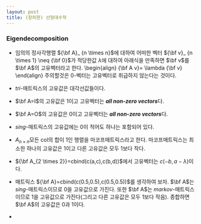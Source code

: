 ```yaml
---
layout: post 
title: (창피한) 선형대수학
---
```


### Eigendecomposition
- 임의의 정사각행렬 ${\bf A}_ {n \times n}$에 대하여 어떠한 벡터 ${\bf v}_ {n \times 1} \neq {\bf 0}$가 적당한값 $\lambda$에 대하여 아래식을 만족하면 $\bf v$를 $\bf A$의 고유벡터라고 한다. 
\begin{align}
{\bf A v}= \lambda {\bf v}
\end{align}
주의할것은 $0$-벡터는 고유벡터로 취급하지 않는다는 것이다. 

- *tri*-매트릭스의 고유값은 대각선값들이다.

- $\bf A=I$의 고유값은 $1$이고 고유벡터는 ***all non-zero vectors***다.

- $\bf A=O$의 고유값은 $0$이고 고유벡터는 ***all non-zero vectors***다. 

- *sing*-매트릭스의 고유값에는 0이 적어도 하나는 포함되어 있다. 

- $A_{n \times n}$모든 col의 합이 1인 행렬을 마코프매트릭스라고 한다. 마코프매트릭스는 최소한 하나의 고유값은 1이고 다른 고유값은 모두 1보다 작다.

- ${\bf A_{2 \times 2}}=cbind(c(a,c),c(b,d))$에서 고유벡터는 $c(-b,a-\lambda)$이다. 

- 매트릭스 ${\bf A}=cbind(c(0.5,0.5),c(0.5,0.5))$를 생각하여 보자. $\bf A$는 *sing*-매트릭스이므로 0을 고유값으로 가진다. 또한 $\bf A$는 *markov*-매트릭스 이므로 1을 고유값으로 가진다(그리고 다른 고유값은 모두 1보다 작음). 종합하면 $\bf A$의 고유값은 0과 1이다. 

- 

